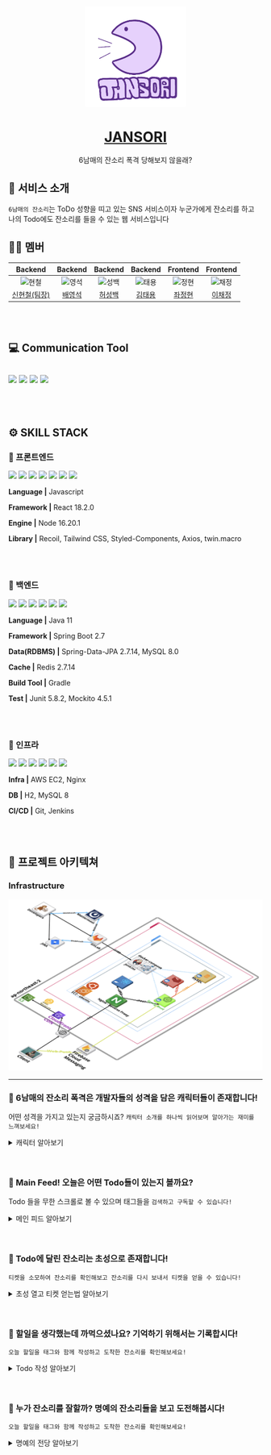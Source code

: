 <p align="middle" >
  <a href="http://www.jansori.site/">
    <img width="200px;" src="./docs/main.jpeg" alt="로고"/>
  </a>
</p>
<h1 align="middle"><a href="https://sokdaksokdak.com/">JANSORI</a></h1>
<p align="middle">6남매의 잔소리 폭격 당해보지 않을래?</p>
<p align="middle">
</p>

## 💬 서비스 소개

`6남매의 잔소리`는 ToDo 성향을 띠고 있는 SNS 서비스이자 누군가에게 잔소리를 하고 나의 Todo에도 잔소리를 들을 수 있는 웹 서비스입니다

## 🙌🏻 멤버

|                                         Backend                                          |                                          Backend                                          |                                          Backend                                          |                                         Backend                                         |                                        Frontend                                         |                                         Frontend                                         |
| :--------------------------------------------------------------------------------------: | :---------------------------------------------------------------------------------------: | :---------------------------------------------------------------------------------------: | :-------------------------------------------------------------------------------------: | :-------------------------------------------------------------------------------------: | :--------------------------------------------------------------------------------------: | 
| <img src="https://avatars.githubusercontent.com/u/65756225?v=4" width=400px alt="현철"/> | <img src="https://avatars.githubusercontent.com/u/122417011?v=4" width=400px alt="영석"/> | <img src="https://avatars.githubusercontent.com/u/112380381?v=4" width=400px alt="성백"/> | <img src="https://avatars.githubusercontent.com/u/86272688?v=4" width=400px alt="태용"> | <img src="https://avatars.githubusercontent.com/u/68845258?v=4" width=400px alt="정현"> | <img src="https://avatars.githubusercontent.com/u/112626357?v=4" width=400px alt="채정"> |
|                      [신현철(팀장)](https://github.com/moonn6pence)                      |                         [배영석](https://github.com/BaeYoungSuk)                          |                         [허성백](https://github.com/sungbaekheo)                          |                          [김태용](https://github.com/YongsHub)                          |                          [좌정현](https://github.com/imhynni)                           |                        [이채정](https://github.com/chaejeong-lee)                        |

<br><br>

## 💻 Communication Tool

## <img src="https://img.shields.io/badge/Github-181717?style=flat&logo=Github&logoColor=#181717"/> <img src="https://img.shields.io/badge/Notion-000000?style=flat&logo=Notion&logoColor=#000000"/> <img src="https://img.shields.io/badge/Mattermost-0058CC?style=flat&logo=mattermost&logoColor=#0058CC"/> <img src="https://img.shields.io/badge/GitLab-FC6D26?style=flat&logo=gitlab&logoColor=#FC6D26"/>

<br><br>

## ⚙️ SKILL STACK

### 🧷 프론트엔드

<img src="https://img.shields.io/badge/Javascript-F7DF1E?style=flat&logo=javascript&logoColor=white"/> <img src="https://img.shields.io/badge/Node.js-339933?style=flat&logo=node.js&logoColor=white"/> <img src="https://img.shields.io/badge/React-61DAFB?style=flat&logo=React&logoColor=white"/> <img src="https://img.shields.io/badge/tailwind css-06B6D4?style=flat&logo=tailwindcss&logoColor=white"/> <img src="https://img.shields.io/badge/Recoil-3578E5?style=flat&logo=Recoil&logoColor=white"/> <img src="https://img.shields.io/badge/styled components-DB7093?style=flat&logo=styledcomponents&logoColor=white"/> <img src="https://img.shields.io/badge/Axios-5A29E4?style=flat&logo=axios&logoColor=white"/>

**Language |** Javascript

**Framework |** React 18.2.0

**Engine |** Node 16.20.1

**Library |** Recoil, Tailwind CSS, Styled-Components, Axios, twin.macro

<br><br>

### 🧷 백엔드

<img src="https://img.shields.io/badge/Spring-6DB33F?style=flat&logo=Spring&logoColor=white"/> <img src="https://img.shields.io/badge/Spring Boot-6DB33F?style=flat&logo=SpringBoot&logoColor=white"/> <img src="https://img.shields.io/badge/Spring Security-6DB33F?style=flat&logo=Spring&logoColor=white"/> <img src="https://img.shields.io/badge/MySQL-4479A1?style=flat&logo=MySQL&logoColor=white"/> <img src="https://img.shields.io/badge/gradle-02303A?style=flat&logo=gradle&logoColor=white"/> <img src="https://img.shields.io/badge/redis-DC382D?style=flat&logo=redis&logoColor=white"/>

**Language |** Java 11

**Framework |** Spring Boot 2.7

**Data(RDBMS) |** Spring-Data-JPA 2.7.14, MySQL 8.0

**Cache |** Redis 2.7.14

**Build Tool |** Gradle

**Test |** Junit 5.8.2, Mockito 4.5.1

<br><br>

### 🧷 인프라

<img src="https://img.shields.io/badge/ubuntu-E95420?style=flat&logo=ubuntu&logoColor=white"/> <img src="https://img.shields.io/badge/Jenkins-D24939?style=flat&logo=jenkins&logoColor=white"/> <img src="https://img.shields.io/badge/Amazon EC2-FF9900?style=flat&logo=amazonec2&logoColor=white"/> <img src="https://img.shields.io/badge/nginx-009639?style=flat&logo=nginx&logoColor=white"/> <img src="https://img.shields.io/badge/amazons3-569A31?style=flat&logo=amazons3&logoColor=white"/> <img src="https://img.shields.io/badge/docker-2496ED?style=flat&logo=docker&logoColor=white"/>

**Infra |** AWS EC2, Nginx

**DB |** H2, MySQL 8

**CI/CD |** Git, Jenkins

<br><br>

## 🏬 프로젝트 아키텍쳐

### Infrastructure

<img src="./docs/infra.png"/>

---

### 🦊 6남매의 잔소리 폭격은 개발자들의 성격을 담은 캐릭터들이 존재합니다!

어떤 성격을 가지고 있는지 궁금하시죠?
`캐릭터 소개를 하나씩 읽어보며 알아가는 재미를 느껴보세요!`
<br>

<details>
<summary>캐릭터 알아보기</summary>
<div markdown="1">
<img src="./docs/character.gif"/>
</div>
</details>

<br>
<br>

### 🐼 Main Feed! 오늘은 어떤 Todo들이 있는지 볼까요?

Todo 들을 무한 스크롤로 볼 수 있으며 태그들을 `검색하고 구독할 수 있습니다!`

<details>
<summary>메인 피드 알아보기</summary>
<div markdown="1">
<img src="./docs/main_feed.gif"/>
</div>
</details>

<br>
<br>

### 🐻 Todo에 달린 잔소리는 초성으로 존재합니다!

`티켓을 소모하여 잔소리를 확인해보고 잔소리를 다시 보내서 티켓을 얻을 수 있습니다!`

<details>
<summary>초성 열고 티켓 얻는법 알아보기</summary>
<div markdown="1">
<img src="./docs/nags.gif"/>
</div>
</details>

<br>
<br>

### 🐒 할일을 생각했는데 까먹으셨나요? 기억하기 위해서는 기록합시다!

`오늘 할일을 태그와 함께 작성하고 도착한 잔소리를 확인해보세요!`

<details>
<summary>Todo 작성 알아보기</summary>
<div markdown="1">
<img src="./docs/todo.gif"/>
</div>
</details>

<br>
<br>

### 🐸 누가 잔소리를 잘할까? 명예의 잔소리들을 보고 도전해봅시다!

`오늘 할일을 태그와 함께 작성하고 도착한 잔소리를 확인해보세요!`

<details>
<summary>명예의 전당 알아보기</summary>
<div markdown="1">
<img src="./docs/ranking.gif"/>
</div>
</details>

<br>
<br>
